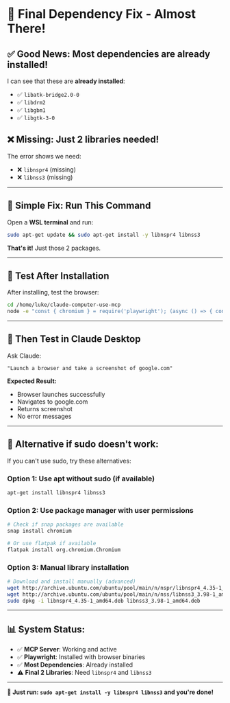 # 🎯 Final Dependency Fix - Almost There!

## ✅ **Good News:** Most dependencies are already installed!

I can see that these are **already installed**:
- ✅ `libatk-bridge2.0-0` 
- ✅ `libdrm2`
- ✅ `libgbm1` 
- ✅ `libgtk-3-0`

## ❌ **Missing:** Just 2 libraries needed!

The error shows we need:
- ❌ `libnspr4` (missing)
- ❌ `libnss3` (missing)

---

## 🔧 **Simple Fix: Run This Command**

Open a **WSL terminal** and run:

```bash
sudo apt-get update && sudo apt-get install -y libnspr4 libnss3
```

**That's it!** Just those 2 packages.

---

## 🧪 **Test After Installation**

After installing, test the browser:

```bash
cd /home/luke/claude-computer-use-mcp
node -e "const { chromium } = require('playwright'); (async () => { const browser = await chromium.launch(); console.log('✅ Browser working!'); await browser.close(); })();"
```

---

## 🎉 **Then Test in Claude Desktop**

Ask Claude:
```
"Launch a browser and take a screenshot of google.com"
```

**Expected Result:**
- Browser launches successfully
- Navigates to google.com
- Returns screenshot
- No error messages

---

## 🚨 **Alternative if sudo doesn't work:**

If you can't use sudo, try these alternatives:

### Option 1: Use apt without sudo (if available)
```bash
apt-get install libnspr4 libnss3
```

### Option 2: Use package manager with user permissions
```bash
# Check if snap packages are available
snap install chromium

# Or use flatpak if available
flatpak install org.chromium.Chromium
```

### Option 3: Manual library installation
```bash
# Download and install manually (advanced)
wget http://archive.ubuntu.com/ubuntu/pool/main/n/nspr/libnspr4_4.35-1_amd64.deb
wget http://archive.ubuntu.com/ubuntu/pool/main/n/nss/libnss3_3.98-1_amd64.deb
sudo dpkg -i libnspr4_4.35-1_amd64.deb libnss3_3.98-1_amd64.deb
```

---

## 📊 **System Status:**

- ✅ **MCP Server**: Working and active
- ✅ **Playwright**: Installed with browser binaries
- ✅ **Most Dependencies**: Already installed
- ⚠️ **Final 2 Libraries**: Need `libnspr4` and `libnss3`

---

**🎯 Just run: `sudo apt-get install -y libnspr4 libnss3` and you're done!**